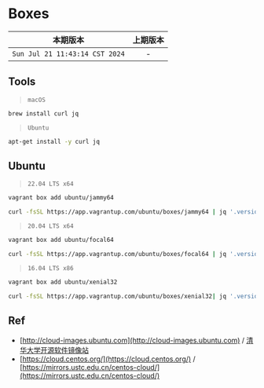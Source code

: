 # Boxes

|本期版本| 上期版本
|:---:|:---:
`Sun Jul 21 11:43:14 CST 2024` | -

## Tools

> `macOS`

```bash
brew install curl jq
```

> `Ubuntu`

```bash
apt-get install -y curl jq
```

## Ubuntu

> `22.04 LTS x64`

```bash
vagrant box add ubuntu/jammy64
```

```bash
curl -fsSL https://app.vagrantup.com/ubuntu/boxes/jammy64 | jq '.versions[0].providers[0].url'
```

> `20.04 LTS x64`

```bash
vagrant box add ubuntu/focal64
```

```bash
curl -fsSL https://app.vagrantup.com/ubuntu/boxes/focal64 | jq '.versions[0].providers[0].url'
```

> `16.04 LTS x86`

```bash
vagrant box add ubuntu/xenial32
```

```bash
curl -fsSL https://app.vagrantup.com/ubuntu/boxes/xenial32| jq '.versions[0].providers[0].url'
```


## Ref

* [http://cloud-images.ubuntu.com](http://cloud-images.ubuntu.com) / [清华大学开源软件镜像站](https://mirrors.tuna.tsinghua.edu.cn/ubuntu-cloud-images/)
* [https://cloud.centos.org/](https://cloud.centos.org/) / [https://mirrors.ustc.edu.cn/centos-cloud/](https://mirrors.ustc.edu.cn/centos-cloud/)